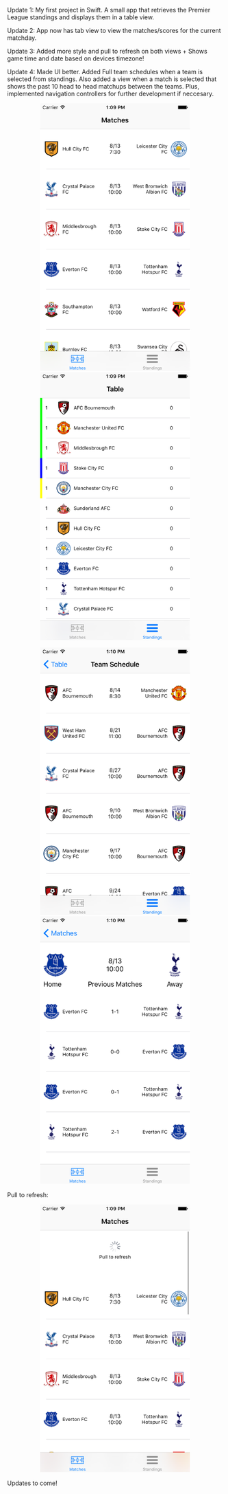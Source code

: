 Update 1: My first project in Swift. A small app that retrieves the Premier League standings and displays them in a table view.

Update 2: App now has tab view to view the matches/scores for the current matchday.

Update 3: Added more style and pull to refresh on both views + Shows game time and date based on devices timezone!

Update 4: Made UI better. Added Full team schedules when a team is selected from standings. Also added a view when a match is selected that shows the past 10 head to head matchups between the teams. Plus, implemented navigation controllers for further development if neccesary. 

<p align="center">
  <img src="https://github.com/hodges1311/premTable/blob/master/premTable/Assets.xcassets/Screenshots/MatchesView.imageset/MatchesView.png" width="350"/>
 <img src="https://github.com/hodges1311/premTable/blob/master/premTable/Assets.xcassets/Screenshots/Table%20View.imageset/Table%20View.png" width="350"/>
</p>

<p align="center">
  <img src="https://github.com/hodges1311/premTable/blob/master/premTable/Assets.xcassets/Screenshots/teamSchedule.imageset/teamSchedule.png" width="350"/>
 <img src="https://github.com/hodges1311/premTable/blob/master/premTable/Assets.xcassets/Screenshots/SingleMatchView.imageset/SingleMatchView.png" width="350"/>
</p>


Pull to refresh:

<p align="center">
  <img src="https://github.com/hodges1311/premTable/blob/master/premTable/Assets.xcassets/Screenshots/pullToRefresh.imageset/pullToRefresh.png" width="350"/>
</p>

Updates to come!
